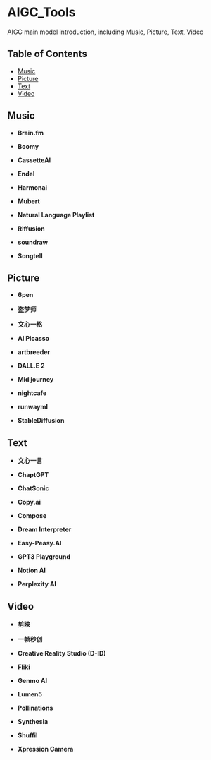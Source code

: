 # AIGC_Tools
AIGC main model introduction, including  Music, Picture, Text, Video
## Table of Contents
- [Music](#music)
- [Picture](#picture)
- [Text](#text)
- [Video](#video)

## Music
- **Brain.fm**

- **Boomy**

- **CassetteAI**

- **Endel**

- **Harmonai**

- **Mubert**

- **Natural Language Playlist**

- **Riffusion**

- **soundraw**

- **Songtell**

## Picture
- **6pen**

- **盗梦师**

- **文心一格**

- **AI Picasso**

- **artbreeder**

- **DALL.E 2**

- **Mid journey**

- **nightcafe**

- **runwayml**

- **StableDiffusion**

## Text
- **文心一言**

- **ChaptGPT**

- **ChatSonic**

- **Copy.ai**

- **Compose**

- **Dream Interpreter**

- **Easy-Peasy.AI**

- **GPT3 Playground**

- **Notion AI**

- **Perplexity AI**

## Video
- **剪映**

- **一帧秒创**

- **Creative Reality Studio (D-ID)**

- **Fliki**

- **Genmo AI**

- **Lumen5**

- **Pollinations**

- **Synthesia**

- **Shuffil**

- **Xpression Camera**


